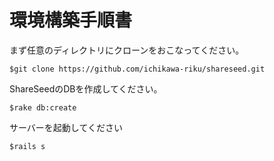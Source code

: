 # 環境構築手順書


まず任意のディレクトリにクローンをおこなってください。

```
$git clone https://github.com/ichikawa-riku/shareseed.git
```

ShareSeedのDBを作成してください。

```
$rake db:create
```

サーバーを起動してください

```
$rails s
```
